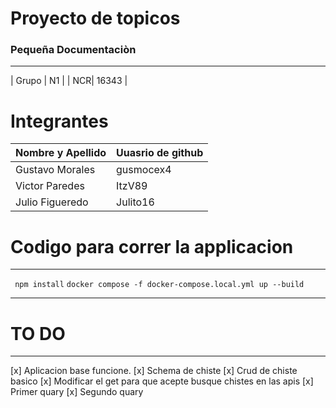 # Proyecto de topicos
### Pequeña Documentaciòn
---
| Grupo | N1 |
| NCR| 16343 |
# Integrantes

| Nombre y Apellido | Uuasrio de github |
|---|---|
| Gustavo Morales | gusmocex4 |
| Victor Paredes | ItzV89 |
| Julio Figueredo | Julito16 |

# Codigo para correr la applicacion
---
` npm install`
`docker compose -f docker-compose.local.yml up --build`

---

# TO DO
---
[x] Aplicacion base funcione.
[x] Schema de chiste
[x] Crud de chiste basico
[x] Modificar el get para que acepte busque chistes en las apis
[x] Primer quary
[x] Segundo quary

